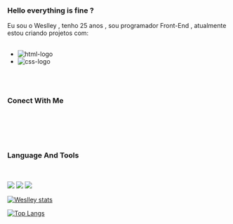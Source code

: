 ### Hello everything is fine ?

Eu sou o Weslley , tenho 25 anos , sou programador Front-End , atualmente estou criando projetos com:
<br>
<br>

- <img src="https://img.shields.io/badge/HTML5-E34F26?style=for-the-badge&logo=html5&logoColor=white" alt= "html-logo" />
- <img src="https://img.shields.io/badge/CSS3-1572B6?style=for-the-badge&logo=css3&logoColor=white" alt = "css-logo" />
<br>
<br>

### Conect With Me
<br>
<p>
<a href ="https://www.linkedin.com/in/weslley-silva-rocha-0740aa169/ ">
<img align="left" alt "logo-linkedin" widht="22px" src= "https://img.shields.io/badge/LinkedIn-0077B5?style=for-the-badge&logo=linkedin&logoColor=white" />
<a/>
<a href= "https://mail.google.com/mail/u/0/?tab=rm&ogbl#inbox">
<img align="left" alt "logo-email" widht="22px" src= "https://img.shields.io/badge/Gmail-D14836?style=for-the-badge&logo=gmail&logoColor=white" />

</a>

</p>
<br>
<br>

### Language And Tools
<br>
<br>
<img align width"20px" src= "https://img.shields.io/badge/JavaScript-F7DF1E?style=for-the-badge&logo=javascript&logoColor=black" />
<img align width"20px" src= "https://img.shields.io/badge/CSS-239120?&style=for-the-badge&logo=css3&logoColor=white "/>
<img align width"20px" src= "https://img.shields.io/badge/HTML5-E34F26?style=for-the-badge&logo=html5&logoColor=white"/>

[![Weslley stats](https://github-readme-stats.vercel.app/api?username=Weslley-silva23)](https://github.com/anuraghazra/github-readme-stats)

[![Top Langs](https://github-readme-stats.vercel.app/api/top-langs/?username=Weslley-silva23)](https://github.com/anuraghazra/github-readme-stats)











